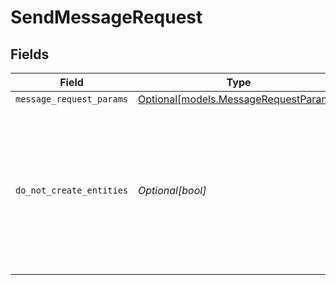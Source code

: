 # SendMessageRequest


## Fields

| Field                                                                                                             | Type                                                                                                              | Required                                                                                                          | Description                                                                                                       |
| ----------------------------------------------------------------------------------------------------------------- | ----------------------------------------------------------------------------------------------------------------- | ----------------------------------------------------------------------------------------------------------------- | ----------------------------------------------------------------------------------------------------------------- |
| `message_request_params`                                                                                          | [Optional[models.MessageRequestParams]](../models/messagerequestparams.md)                                        | :heavy_minus_sign:                                                                                                | N/A                                                                                                               |
| `do_not_create_entities`                                                                                          | *Optional[bool]*                                                                                                  | :heavy_minus_sign:                                                                                                | When true, this flag lets the caller to send only the message and by-pass creating the thread & message entities. |